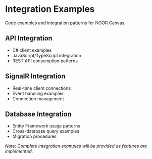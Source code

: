 # Integration Examples

Code examples and integration patterns for NOOR Canvas.

## API Integration
- C# client examples
- JavaScript/TypeScript integration
- REST API consumption patterns

## SignalR Integration
- Real-time client connections
- Event handling examples
- Connection management

## Database Integration
- Entity Framework usage patterns
- Cross-database query examples
- Migration procedures

*Note: Complete integration examples will be provided as features are implemented.*

